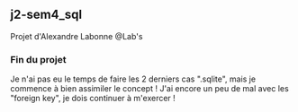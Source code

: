 ## j2-sem4_sql

Projet d'Alexandre Labonne @Lab's

### Fin du projet

Je n'ai pas eu le temps de faire les 2 derniers cas ".sqlite", mais je commence à bien assimiler le concept !
J'ai encore un peu de mal avec les "foreign key", je dois continuer à m'exercer !
